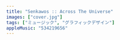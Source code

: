 ```yaml
---
title: "Senkawos :: Across The Universe"
images: ["cover.jpg"]
tags: ["ミュージック", "グラフィックデザイン"]
appleMusic: "534219656"
---
```

